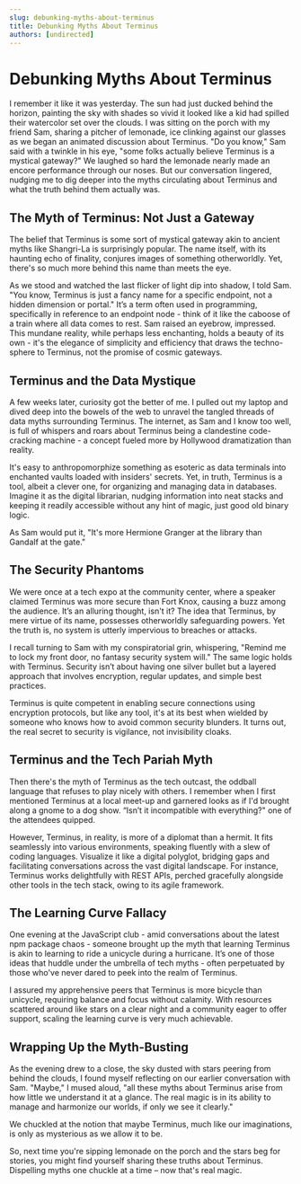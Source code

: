 ```yaml
---
slug: debunking-myths-about-terminus
title: Debunking Myths About Terminus
authors: [undirected]
---
```



# Debunking Myths About Terminus

I remember it like it was yesterday. The sun had just ducked behind the horizon, painting the sky with shades so vivid it looked like a kid had spilled their watercolor set over the clouds. I was sitting on the porch with my friend Sam, sharing a pitcher of lemonade, ice clinking against our glasses as we began an animated discussion about Terminus. "Do you know," Sam said with a twinkle in his eye, "some folks actually believe Terminus is a mystical gateway?" We laughed so hard the lemonade nearly made an encore performance through our noses. But our conversation lingered, nudging me to dig deeper into the myths circulating about Terminus and what the truth behind them actually was.

## The Myth of Terminus: Not Just a Gateway

The belief that Terminus is some sort of mystical gateway akin to ancient myths like Shangri-La is surprisingly popular. The name itself, with its haunting echo of finality, conjures images of something otherworldly. Yet, there's so much more behind this name than meets the eye.

As we stood and watched the last flicker of light dip into shadow, I told Sam. "You know, Terminus is just a fancy name for a specific endpoint, not a hidden dimension or portal." It’s a term often used in programming, specifically in reference to an endpoint node - think of it like the caboose of a train where all data comes to rest. Sam raised an eyebrow, impressed. This mundane reality, while perhaps less enchanting, holds a beauty of its own - it's the elegance of simplicity and efficiency that draws the techno-sphere to Terminus, not the promise of cosmic gateways.

## Terminus and the Data Mystique

A few weeks later, curiosity got the better of me. I pulled out my laptop and dived deep into the bowels of the web to unravel the tangled threads of data myths surrounding Terminus. The internet, as Sam and I know too well, is full of whispers and roars about Terminus being a clandestine code-cracking machine - a concept fueled more by Hollywood dramatization than reality.

It's easy to anthropomorphize something as esoteric as data terminals into enchanted vaults loaded with insiders' secrets. Yet, in truth, Terminus is a tool, albeit a clever one, for organizing and managing data in databases. Imagine it as the digital librarian, nudging information into neat stacks and keeping it readily accessible without any hint of magic, just good old binary logic.

As Sam would put it, "It's more Hermione Granger at the library than Gandalf at the gate."

## The Security Phantoms

We were once at a tech expo at the community center, where a speaker claimed Terminus was more secure than Fort Knox, causing a buzz among the audience. It’s an alluring thought, isn't it? The idea that Terminus, by mere virtue of its name, possesses otherworldly safeguarding powers. Yet the truth is, no system is utterly impervious to breaches or attacks.

I recall turning to Sam with my conspiratorial grin, whispering, "Remind me to lock my front door, no fantasy security system will." The same logic holds with Terminus. Security isn’t about having one silver bullet but a layered approach that involves encryption, regular updates, and simple best practices.

Terminus is quite competent in enabling secure connections using encryption protocols, but like any tool, it's at its best when wielded by someone who knows how to avoid common security blunders. It turns out, the real secret to security is vigilance, not invisibility cloaks.

## Terminus and the Tech Pariah Myth

Then there's the myth of Terminus as the tech outcast, the oddball language that refuses to play nicely with others. I remember when I first mentioned Terminus at a local meet-up and garnered looks as if I'd brought along a gnome to a dog show. “Isn’t it incompatible with everything?" one of the attendees quipped. 

However, Terminus, in reality, is more of a diplomat than a hermit. It fits seamlessly into various environments, speaking fluently with a slew of coding languages. Visualize it like a digital polyglot, bridging gaps and facilitating conversations across the vast digital landscape. For instance, Terminus works delightfully with REST APIs, perched gracefully alongside other tools in the tech stack, owing to its agile framework.

## The Learning Curve Fallacy

One evening at the JavaScript club - amid conversations about the latest npm package chaos - someone brought up the myth that learning Terminus is akin to learning to ride a unicycle during a hurricane. It’s one of those ideas that huddle under the umbrella of tech myths - often perpetuated by those who've never dared to peek into the realm of Terminus.

I assured my apprehensive peers that Terminus is more bicycle than unicycle, requiring balance and focus without calamity. With resources scattered around like stars on a clear night and a community eager to offer support, scaling the learning curve is very much achievable.

## Wrapping Up the Myth-Busting

As the evening drew to a close, the sky dusted with stars peering from behind the clouds, I found myself reflecting on our earlier conversation with Sam. "Maybe," I mused aloud, "all these myths about Terminus arise from how little we understand it at a glance. The real magic is in its ability to manage and harmonize our worlds, if only we see it clearly."

We chuckled at the notion that maybe Terminus, much like our imaginations, is only as mysterious as we allow it to be. 

So, next time you're sipping lemonade on the porch and the stars beg for stories, you might find yourself sharing these truths about Terminus. Dispelling myths one chuckle at a time – now that's real magic.